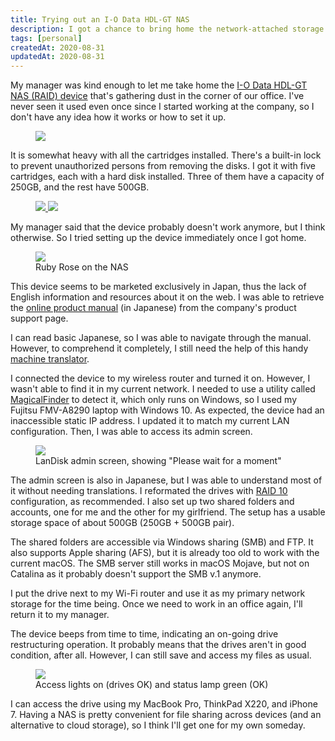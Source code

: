 ```yaml
---
title: Trying out an I-O Data HDL-GT NAS
description: I got a chance to bring home the network-attached storage (NAS) device from our office so I tried it out. 
tags: [personal]
createdAt: 2020-08-31
updatedAt: 2020-08-31
---
```


 My manager was kind enough to let me take home the [I-O Data HDL-GT NAS (RAID) device](https://www.iodata.jp/product/nas/general/hdl-gt/index.htm) that's gathering dust in the corner of our office. I've never seen it used even once since I started working at the company, so I don't have any idea how it works or how to set it up.
 
<figure>
  <a href="/media/trying-out-an-io-data-nas-01.jpg" target="_blank">
    <img src="/media/trying-out-an-io-data-nas-01.jpg" />
  </a>
</figure>

It is somewhat heavy with all the cartridges installed. There's a built-in lock to prevent unauthorized persons from removing the disks. I got it with five cartridges, each with a hard disk installed. Three of them have a capacity of 250GB, and the rest have 500GB.

<figure>
  <a href="/media/trying-out-an-io-data-nas-02.jpg" target="_blank">
    <img class="mb-4" src="/media/trying-out-an-io-data-nas-02.jpg" />
  </a>
  <a href="/media/trying-out-an-io-data-nas-03.jpg" target="_blank">
    <img src="/media/trying-out-an-io-data-nas-03.jpg" />
  </a>
</figure>

My manager said that the device probably doesn't work anymore, but I think otherwise. So I tried setting up the device immediately once I got home.

<figure>
  <a href="/media/trying-out-an-io-data-nas-04.jpg" target="_blank">
    <img src="/media/trying-out-an-io-data-nas-04.jpg" />
  </a>
  <figcaption>Ruby Rose on the NAS</figcaption>
</figure>

This device seems to be marketed exclusively in Japan, thus the lack of English information and resources about it on the web. I was able to retrieve the [online product manual](https://www.iodata.jp/support/product/hdl-gt/HDLGTMAN.pdf) (in Japanese) from the company's product support page.

I can read basic Japanese, so I was able to navigate through the manual. However, to comprehend it completely, I still need the help of this handy [machine translator](https://www.deepl.com/translator).

I connected the device to my wireless router and turned it on. However, I wasn't able to find it in my current network. I needed to use a utility called [MagicalFinder](https://www.iodata.jp/lib/software/m/1551.htm#Windows%2010) to detect it, which only runs on Windows, so I used my Fujitsu FMV-A8290 laptop with Windows 10. As expected, the device had an inaccessible static IP address. I updated it to match my current LAN configuration. Then, I was able to access its admin screen.

<figure>
  <a href="/media/trying-out-an-io-data-nas-05.jpg" target="_blank">
    <img src="/media/trying-out-an-io-data-nas-05.jpg" />
  </a>
  <figcaption>LanDisk admin screen, showing "Please wait for a moment"</figcaption>
</figure>

The admin screen is also in Japanese, but I was able to understand most of it without needing translations. I reformated the drives with [RAID 10](https://en.wikipedia.org/wiki/Nested_RAID_levels#RAID_10_(RAID_1+0)) configuration, as recommended. I also set up two shared folders and accounts, one for me and the other for my girlfriend. The setup has a usable storage space of about 500GB (250GB + 500GB pair).

The shared folders are accessible via Windows sharing (SMB) and FTP. It also supports Apple sharing (AFS), but it is already too old to work with the current macOS. The SMB server still works in macOS Mojave, but not on Catalina as it probably doesn't support the SMB v.1 anymore.

I put the drive next to my Wi-Fi router and use it as my primary network storage for the time being. Once we need to work in an office again, I'll return it to my manager.

The device beeps from time to time, indicating an on-going drive restructuring operation. It probably means that the drives aren't in good condition, after all. However, I can still save and access my files as usual.

<figure>
  <a href="/media/trying-out-an-io-data-nas-06.jpg" target="_blank">
    <img src="/media/trying-out-an-io-data-nas-06.jpg" />
  </a>
  <figcaption>Access lights on (drives OK) and status lamp green (OK)</figcaption>
</figure>

I can access the drive using my MacBook Pro, ThinkPad X220, and iPhone 7. Having a NAS is pretty convenient for file sharing across devices (and an alternative to cloud storage), so I think I'll get one for my own someday.
